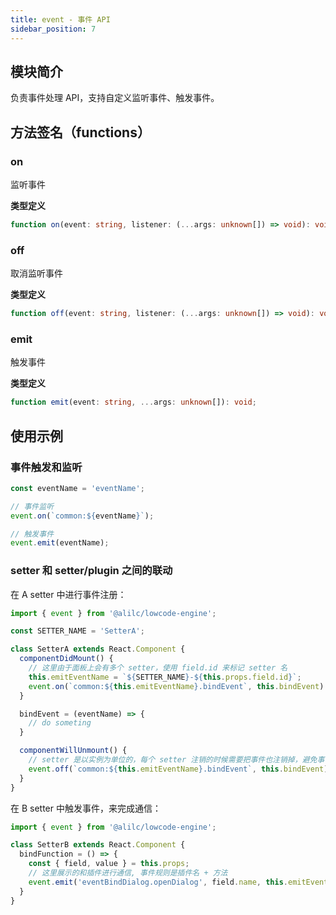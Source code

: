 ```yaml
---
title: event - 事件 API
sidebar_position: 7
---
```

## 模块简介
负责事件处理 API，支持自定义监听事件、触发事件。

## 方法签名（functions）
### on
监听事件

**类型定义**
```typescript
function on(event: string, listener: (...args: unknown[]) => void): void;
```

### off
取消监听事件

**类型定义**
```typescript
function off(event: string, listener: (...args: unknown[]) => void): void;
```

### emit
触发事件

**类型定义**

```typescript
function emit(event: string, ...args: unknown[]): void;
```

## 使用示例
### 事件触发和监听
```typescript
const eventName = 'eventName';

// 事件监听
event.on(`common:${eventName}`);

// 触发事件
event.emit(eventName);
```

### setter 和 setter/plugin 之间的联动
在 A setter 中进行事件注册：
```typescript
import { event } from '@alilc/lowcode-engine';

const SETTER_NAME = 'SetterA';

class SetterA extends React.Component {
  componentDidMount() {
    // 这里由于面板上会有多个 setter，使用 field.id 来标记 setter 名
    this.emitEventName = `${SETTER_NAME}-${this.props.field.id}`;
    event.on(`common:${this.emitEventName}.bindEvent`, this.bindEvent)
  }

  bindEvent = (eventName) => {
    // do someting
  }

  componentWillUnmount() {
  	// setter 是以实例为单位的，每个 setter 注销的时候需要把事件也注销掉，避免事件池过多
    event.off(`common:${this.emitEventName}.bindEvent`, this.bindEvent)
  }
}
```
在 B setter 中触发事件，来完成通信：
```typescript
import { event } from '@alilc/lowcode-engine';

class SetterB extends React.Component {
  bindFunction = () => {
    const { field, value } = this.props;
    // 这里展示的和插件进行通信, 事件规则是插件名 + 方法
    event.emit('eventBindDialog.openDialog', field.name, this.emitEventName);
  }
}
```
